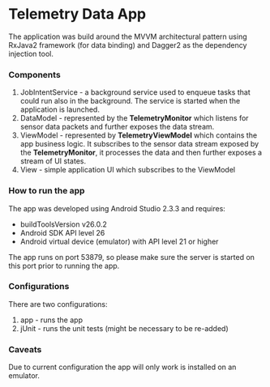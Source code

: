 # Telemetry Data App

The application was build around the MVVM architectural pattern using RxJava2 framework (for data binding) and Dagger2 as the dependency injection tool.

### Components
1. JobIntentService - a background service used to enqueue tasks that could run also in the background. The service is started when the application is launched.
2. DataModel - represented by the **TelemetryMonitor** which listens for sensor data packets and further exposes the data stream.
3. ViewModel - represented by **TelemetryViewModel** which contains the app business logic. It subscribes to the sensor data stream exposed by the **TelemetryMonitor**, it processes the data and then further exposes a stream of UI states.
4. View - simple application UI which subscribes to the ViewModel


### How to run the app

The app was developed using Android Studio 2.3.3 and requires:
* buildToolsVersion v26.0.2
* Android SDK API level 26
* Android virtual device (emulator) with API level 21 or higher 


The app runs on port 53879, so please make sure the server is started on this port prior to running the app.


### Configurations

There are two configurations:
1. app - runs the app
2. jUnit - runs the unit tests (might be necessary to be re-added)


### Caveats

Due to current configuration the app will only work is installed on an emulator.


